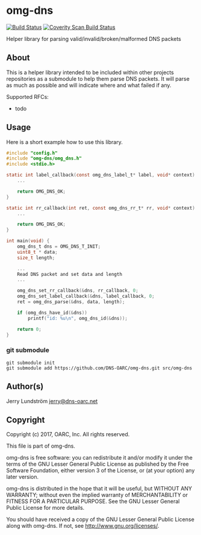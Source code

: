 # omg-dns

[![Build Status](https://travis-ci.org/DNS-OARC/omg-dns.svg?branch=develop)](https://travis-ci.org/DNS-OARC/omg-dns) [![Coverity Scan Build Status](https://scan.coverity.com/projects/11504/badge.svg)](https://scan.coverity.com/projects/dns-oarc-omg-dns)

Helper library for parsing valid/invalid/broken/malformed DNS packets

## About

This is a helper library intended to be included within other projects
repositories as a submodule to help them parse DNS packets.  It will parse
as much as possible and will indicate where and what failed if any.

Supported RFCs:
- todo

## Usage

Here is a short example how to use this library.

```c
#include "config.h"
#include "omg-dns/omg_dns.h"
#include <stdio.h>

static int label_callback(const omg_dns_label_t* label, void* context) {
    ...

    return OMG_DNS_OK;
}

static int rr_callback(int ret, const omg_dns_rr_t* rr, void* context) {
    ...

    return OMG_DNS_OK;
}

int main(void) {
    omg_dns_t dns = OMG_DNS_T_INIT;
    uint8_t * data;
    size_t length;

    ...
    Read DNS packet and set data and length
    ...

    omg_dns_set_rr_callback(&dns, rr_callback, 0;
    omg_dns_set_label_callback(&dns, label_callback, 0;
    ret = omg_dns_parse(&dns, data, length);

    if (omg_dns_have_id(&dns))
        printf("id: %u\n", omg_dns_id(&dns));

    return 0;
}
```

### git submodule

```shell
git submodule init
git submodule add https://github.com/DNS-OARC/omg-dns.git src/omg-dns
```

## Author(s)

Jerry Lundström <jerry@dns-oarc.net>

## Copyright

Copyright (c) 2017, OARC, Inc.
All rights reserved.

This file is part of omg-dns.

omg-dns is free software: you can redistribute it and/or modify
it under the terms of the GNU Lesser General Public License as published by
the Free Software Foundation, either version 3 of the License, or
(at your option) any later version.

omg-dns is distributed in the hope that it will be useful,
but WITHOUT ANY WARRANTY; without even the implied warranty of
MERCHANTABILITY or FITNESS FOR A PARTICULAR PURPOSE.  See the
GNU Lesser General Public License for more details.

You should have received a copy of the GNU Lesser General Public License
along with omg-dns.  If not, see <http://www.gnu.org/licenses/>.
